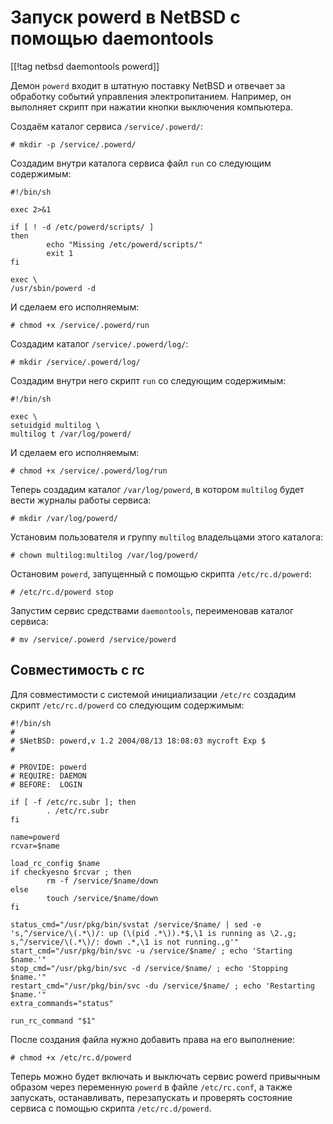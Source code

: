Запуск powerd в NetBSD с помощью daemontools
============================================

[[!tag netbsd daemontools powerd]]

Демон `powerd` входит в штатную поставку NetBSD и отвечает за обработку событий управления электропитанием. Например, он выполняет скрипт при нажатии кнопки выключения компьютера.

Создаём каталог сервиса `/service/.powerd/`:

    # mkdir -p /service/.powerd/

Создадим внутри каталога сервиса файл `run` со следующим содержимым:

    #!/bin/sh
    
    exec 2>&1
    
    if [ ! -d /etc/powerd/scripts/ ]
    then
            echo "Missing /etc/powerd/scripts/"
            exit 1
    fi
    
    exec \
    /usr/sbin/powerd -d

И сделаем его исполняемым:

    # chmod +x /service/.powerd/run

Создадим каталог `/service/.powerd/log/`:

    # mkdir /service/.powerd/log/

Создадим внутри него скрипт `run` со следующим содержимым:

    #!/bin/sh
    
    exec \
    setuidgid multilog \
    multilog t /var/log/powerd/

И сделаем его исполняемым:

    # chmod +x /service/.powerd/log/run

Теперь создадим каталог `/var/log/powerd`, в котором `multilog` будет вести журналы работы сервиса:

    # mkdir /var/log/powerd/

Установим пользователя и группу `multilog` владельцами этого каталога:

    # chown multilog:multilog /var/log/powerd/

Остановим `powerd`, запущенный с помощью скрипта `/etc/rc.d/powerd`:

    # /etc/rc.d/powerd stop

Запустим сервис средствами `daemontools`, переименовав каталог сервиса:

    # mv /service/.powerd /service/powerd

Совместимость с rc
------------------

Для совместимости с системой инициализации `/etc/rc` создадим скрипт `/etc/rc.d/powerd` со следующим содержимым:

    #!/bin/sh
    #
    # $NetBSD: powerd,v 1.2 2004/08/13 18:08:03 mycroft Exp $
    #
    
    # PROVIDE: powerd
    # REQUIRE: DAEMON
    # BEFORE:  LOGIN
    
    if [ -f /etc/rc.subr ]; then
            . /etc/rc.subr
    fi
    
    name=powerd
    rcvar=$name
    
    load_rc_config $name
    if checkyesno $rcvar ; then
            rm -f /service/$name/down
    else
            touch /service/$name/down
    fi
    
    status_cmd="/usr/pkg/bin/svstat /service/$name/ | sed -e 's,^/service/\(.*\)/: up (\(pid .*\)).*$,\1 is running as \2.,g; s,^/service/\(.*\)/: down .*,\1 is not running.,g'"
    start_cmd="/usr/pkg/bin/svc -u /service/$name/ ; echo 'Starting $name.'"
    stop_cmd="/usr/pkg/bin/svc -d /service/$name/ ; echo 'Stopping $name.'"
    restart_cmd="/usr/pkg/bin/svc -du /service/$name/ ; echo 'Restarting $name.'"
    extra_commands="status"
    
    run_rc_command "$1"

После создания файла нужно добавить права на его выполнение:

    # chmod +x /etc/rc.d/powerd

Теперь можно будет включать и выключать сервис powerd привычным образом через переменную `powerd` в файле `/etc/rc.conf`, а также запускать, останавливать, перезапускать и проверять состояние сервиса с помощью скрипта `/etc/rc.d/powerd`.
